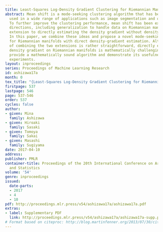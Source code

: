 ```yaml
---
title: Least-Squares Log-Density Gradient Clustering for Riemannian Manifolds
abstract: Mean shift is a mode-seeking clustering algorithm that has been successfully
  used in a wide range of applications such as image segmentation and object tracking.
  To further improve the clustering performance, mean shift has been extended to various
  directions, including generalization to handle data on Riemannian manifolds and
  extension to directly estimating the density gradient without density estimation.
  In this paper, we combine these ideas and propose a novel mode-seeking algorithm
  for Riemannian manifolds with direct density-gradient estimation. Although the idea
  of combining the two extensions is rather straightforward, directly estimating the
  density gradient on Riemannian manifolds is mathematically challenging. We will
  provide a mathematically sound algorithm and demonstrate its usefulness through
  experiments.
layout: inproceedings
series: Proceedings of Machine Learning Research
id: ashizawa17a
month: 0
tex_title: "{Least-Squares Log-Density Gradient Clustering for Riemannian Manifolds}"
firstpage: 537
lastpage: 546
page: 537-546
order: 537
cycles: false
author:
- given: Mina
  family: Ashizawa
- given: Hiroaki
  family: Sasaki
- given: Tomoya
  family: Sakai
- given: Masashi
  family: Sugiyama
date: 2017-04-10
address: 
publisher: PMLR
container-title: Proceedings of the 20th International Conference on Artificial Intelligence
  and Statistics
volume: '54'
genre: inproceedings
issued:
  date-parts:
  - 2017
  - 4
  - 10
pdf: http://proceedings.mlr.press/v54/ashizawa17a/ashizawa17a.pdf
extras:
- label: Supplementary PDF
  link: http://proceedings.mlr.press/v54/ashizawa17a/ashizawa17a-supp.pdf
# Format based on citeproc: http://blog.martinfenner.org/2013/07/30/citeproc-yaml-for-bibliographies/
---
```

